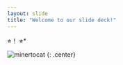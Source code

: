 ```yaml
---
layout: slide
title: "Welcome to our slide deck!"
---
```


⭐︎！
⭐︎*

![minertocat](https://octodex.github.com/images/minertocat.png)
{: .center}
